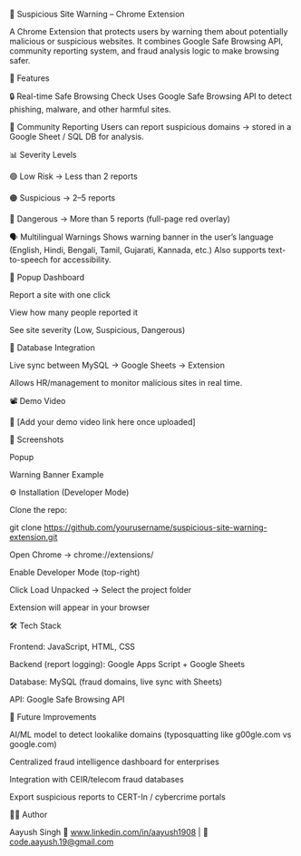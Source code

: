 🚨 Suspicious Site Warning – Chrome Extension

A Chrome Extension that protects users by warning them about potentially malicious or suspicious websites.
It combines Google Safe Browsing API, community reporting system, and fraud analysis logic to make browsing safer.

🌟 Features

🔒 Real-time Safe Browsing Check
Uses Google Safe Browsing API to detect phishing, malware, and other harmful sites.

📝 Community Reporting
Users can report suspicious domains → stored in a Google Sheet / SQL DB for analysis.

📊 Severity Levels

🟢 Low Risk → Less than 2 reports

🟠 Suspicious → 2–5 reports

🔴 Dangerous → More than 5 reports (full-page red overlay)

🗣️ Multilingual Warnings
Shows warning banner in the user’s language (English, Hindi, Bengali, Tamil, Gujarati, Kannada, etc.)
Also supports text-to-speech for accessibility.

📌 Popup Dashboard

Report a site with one click

View how many people reported it

See site severity (Low, Suspicious, Dangerous)

📂 Database Integration

Live sync between MySQL → Google Sheets → Extension

Allows HR/management to monitor malicious sites in real time.

📽️ Demo Video

📌 [Add your demo video link here once uploaded]

📸 Screenshots

Popup


Warning Banner Example


⚙️ Installation (Developer Mode)

Clone the repo:

git clone https://github.com/yourusername/suspicious-site-warning-extension.git


Open Chrome → chrome://extensions/

Enable Developer Mode (top-right)

Click Load Unpacked → Select the project folder

Extension will appear in your browser

🛠️ Tech Stack

Frontend: JavaScript, HTML, CSS

Backend (report logging): Google Apps Script + Google Sheets

Database: MySQL (fraud domains, live sync with Sheets)

API: Google Safe Browsing API

🚀 Future Improvements

AI/ML model to detect lookalike domains (typosquatting like g00gle.com vs google.com)

Centralized fraud intelligence dashboard for enterprises

Integration with CEIR/telecom fraud databases

Export suspicious reports to CERT-In / cybercrime portals

👨‍💻 Author

Aayush Singh
💼 www.linkedin.com/in/aayush1908
 | 📧 code.aayush.19@gmail.com